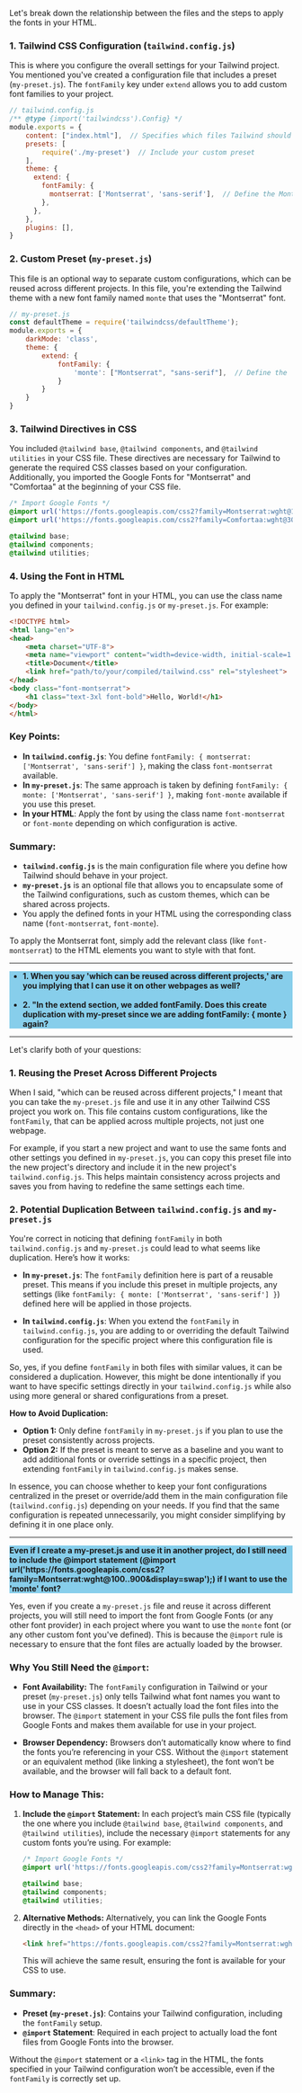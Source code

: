 Let's break down the relationship between the files and the steps to apply the fonts in your HTML.

### 1. **Tailwind CSS Configuration (`tailwind.config.js`)**
This is where you configure the overall settings for your Tailwind project. You mentioned you've created a configuration file that includes a preset (`my-preset.js`). The `fontFamily` key under `extend` allows you to add custom font families to your project.

```javascript
// tailwind.config.js
/** @type {import('tailwindcss').Config} */
module.exports = {
    content: ["index.html"],  // Specifies which files Tailwind should scan for class names
    presets: [
        require('./my-preset')  // Include your custom preset
    ],
    theme: {
      extend: {
        fontFamily: {
          montserrat: ['Montserrat', 'sans-serif'],  // Define the Montserrat font here
        },
      },
    },
    plugins: [],
}
```

### 2. **Custom Preset (`my-preset.js`)**
This file is an optional way to separate custom configurations, which can be reused across different projects. In this file, you're extending the Tailwind theme with a new font family named `monte` that uses the "Montserrat" font.

```javascript
// my-preset.js
const defaultTheme = require('tailwindcss/defaultTheme');
module.exports = {
    darkMode: 'class',
    theme: {
        extend: {
            fontFamily: {
                'monte': ["Montserrat", "sans-serif"],  // Define the 'monte' font family
            }
        }
    }
}
```

### 3. **Tailwind Directives in CSS**
You included `@tailwind base`, `@tailwind components`, and `@tailwind utilities` in your CSS file. These directives are necessary for Tailwind to generate the required CSS classes based on your configuration. Additionally, you imported the Google Fonts for "Montserrat" and "Comfortaa" at the beginning of your CSS file.

```css
/* Import Google Fonts */
@import url('https://fonts.googleapis.com/css2?family=Montserrat:wght@100..900&display=swap');
@import url('https://fonts.googleapis.com/css2?family=Comfortaa:wght@300..700&display=swap');

@tailwind base;
@tailwind components;
@tailwind utilities;
```

### 4. **Using the Font in HTML**
To apply the "Montserrat" font in your HTML, you can use the class name you defined in your `tailwind.config.js` or `my-preset.js`. For example:

```html
<!DOCTYPE html>
<html lang="en">
<head>
    <meta charset="UTF-8">
    <meta name="viewport" content="width=device-width, initial-scale=1.0">
    <title>Document</title>
    <link href="path/to/your/compiled/tailwind.css" rel="stylesheet">
</head>
<body class="font-montserrat">
    <h1 class="text-3xl font-bold">Hello, World!</h1>
</body>
</html>
```

### Key Points:
- **In `tailwind.config.js`**: You define `fontFamily: { montserrat: ['Montserrat', 'sans-serif'] }`, making the class `font-montserrat` available.
- **In `my-preset.js`**: The same approach is taken by defining `fontFamily: { monte: ['Montserrat', 'sans-serif'] }`, making `font-monte` available if you use this preset.
- **In your HTML**: Apply the font by using the class name `font-montserrat` or `font-monte` depending on which configuration is active.

### Summary:
- **`tailwind.config.js`** is the main configuration file where you define how Tailwind should behave in your project.
- **`my-preset.js`** is an optional file that allows you to encapsulate some of the Tailwind configurations, such as custom themes, which can be shared across projects.
- You apply the defined fonts in your HTML using the corresponding class name (`font-montserrat`, `font-monte`).

To apply the Montserrat font, simply add the relevant class (like `font-montserrat`) to the HTML elements you want to style with that font.


----

<div style="background-color: skyblue;">

<ul>

<li style="font-weight: bold;">
1. When you say 'which can be reused across different projects,' are you implying that I can use it on other webpages as well?
</li>   

<br>

<li style="font-weight: bold;">
2. "In the extend section, we added fontFamily. Does this create duplication with my-preset since we are adding fontFamily: { monte } again?
</li>

<ul>
</div>



----

Let's clarify both of your questions:

### 1. **Reusing the Preset Across Different Projects**
When I said, "which can be reused across different projects," I meant that you can take the `my-preset.js` file and use it in any other Tailwind CSS project you work on. This file contains custom configurations, like the `fontFamily`, that can be applied across multiple projects, not just one webpage. 

For example, if you start a new project and want to use the same fonts and other settings you defined in `my-preset.js`, you can copy this preset file into the new project's directory and include it in the new project's `tailwind.config.js`. This helps maintain consistency across projects and saves you from having to redefine the same settings each time.

### 2. **Potential Duplication Between `tailwind.config.js` and `my-preset.js`**
You're correct in noticing that defining `fontFamily` in both `tailwind.config.js` and `my-preset.js` could lead to what seems like duplication. Here’s how it works:

- **In `my-preset.js`**: The `fontFamily` definition here is part of a reusable preset. This means if you include this preset in multiple projects, any settings (like `fontFamily: { monte: ['Montserrat', 'sans-serif'] }`) defined here will be applied in those projects.

- **In `tailwind.config.js`**: When you extend the `fontFamily` in `tailwind.config.js`, you are adding to or overriding the default Tailwind configuration for the specific project where this configuration file is used.

So, yes, if you define `fontFamily` in both files with similar values, it can be considered a duplication. However, this might be done intentionally if you want to have specific settings directly in your `tailwind.config.js` while also using more general or shared configurations from a preset.

**How to Avoid Duplication:**
- **Option 1:** Only define `fontFamily` in `my-preset.js` if you plan to use the preset consistently across projects.
- **Option 2:** If the preset is meant to serve as a baseline and you want to add additional fonts or override settings in a specific project, then extending `fontFamily` in `tailwind.config.js` makes sense.

In essence, you can choose whether to keep your font configurations centralized in the preset or override/add them in the main configuration file (`tailwind.config.js`) depending on your needs. If you find that the same configuration is repeated unnecessarily, you might consider simplifying by defining it in one place only.

-----


<div style="background-color: skyblue;">


<p style="font-weight: bold;">
Even if I create a my-preset.js and use it in another project, do I still need to include the @import statement (@import url('https://fonts.googleapis.com/css2?family=Montserrat:wght@100..900&display=swap');) if I want to use the 'monte' font?
</p>

</div>

Yes, even if you create a `my-preset.js` file and reuse it across different projects, you will still need to import the font from Google Fonts (or any other font provider) in each project where you want to use the `monte` font (or any other custom font you've defined). This is because the `@import` rule is necessary to ensure that the font files are actually loaded by the browser.

### Why You Still Need the `@import`:

- **Font Availability:** The `fontFamily` configuration in Tailwind or your preset (`my-preset.js`) only tells Tailwind what font names you want to use in your CSS classes. It doesn’t actually load the font files into the browser. The `@import` statement in your CSS file pulls the font files from Google Fonts and makes them available for use in your project.

- **Browser Dependency:** Browsers don’t automatically know where to find the fonts you’re referencing in your CSS. Without the `@import` statement or an equivalent method (like linking a stylesheet), the font won’t be available, and the browser will fall back to a default font.

### How to Manage This:

1. **Include the `@import` Statement:** In each project’s main CSS file (typically the one where you include `@tailwind base`, `@tailwind components`, and `@tailwind utilities`), include the necessary `@import` statements for any custom fonts you’re using. For example:

    ```css
    /* Import Google Fonts */
    @import url('https://fonts.googleapis.com/css2?family=Montserrat:wght@100..900&display=swap');
    
    @tailwind base;
    @tailwind components;
    @tailwind utilities;
    ```

2. **Alternative Methods:** Alternatively, you can link the Google Fonts directly in the `<head>` of your HTML document:

    ```html
    <link href="https://fonts.googleapis.com/css2?family=Montserrat:wght@100..900&display=swap" rel="stylesheet">
    ```

    This will achieve the same result, ensuring the font is available for your CSS to use.

### Summary:
- **Preset (`my-preset.js`)**: Contains your Tailwind configuration, including the `fontFamily` setup.
- **`@import` Statement**: Required in each project to actually load the font files from Google Fonts into the browser.

Without the `@import` statement or a `<link>` tag in the HTML, the fonts specified in your Tailwind configuration won’t be accessible, even if the `fontFamily` is correctly set up.





